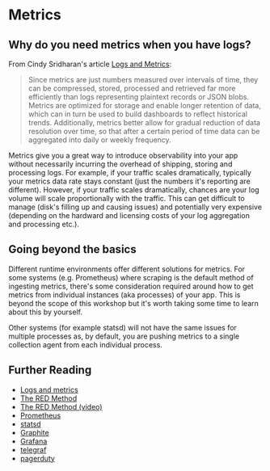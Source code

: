 # Metrics



## Why do you need metrics when you have logs?

From Cindy Sridharan's article [Logs and Metrics](https://medium.com/@copyconstruct/logs-and-metrics-6d34d3026e38):

> Since metrics are just numbers measured over intervals of time, they can be compressed, stored, processed and retrieved far more efficiently than logs representing plaintext records or JSON blobs. Metrics are optimized for storage and enable longer retention of data, which can in turn be used to build dashboards to reflect historical trends. Additionally, metrics better allow for gradual reduction of data resolution over time, so that after a certain period of time data can be aggregated into daily or weekly frequency.

Metrics give you a great way to introduce observability into your app without necessarily incurring the overhead of shipping, storing and processing logs. For example, if your traffic scales dramatically, typically your metrics data rate stays constant (just the numbers it's reporting are different). However, if your traffic scales dramatically, chances are your log volume will scale proportionally with the traffic. This can get difficult to manage (disk's filling up and causing issues) and potentially very expensive (depending on the hardward and licensing costs of your log aggregation and processing etc.).

## Going beyond the basics

Different runtime environments offer different solutions for metrics. For some systems (e.g. Prometheus) where scraping is the default method of ingesting metrics, there's some consideration required around how to get metrics from individual instances (aka processes) of your app. This is beyond the scope of this workshop but it's worth taking some time to learn about this by yourself.

Other systems (for example statsd) will not have the same issues for multiple processes as, by default, you are pushing metrics to a single collection agent from each individual process.

## Further Reading

* [Logs and metrics](https://medium.com/@copyconstruct/logs-and-metrics-6d34d3026e38)
* [The RED Method](https://thenewstack.io/monitoring-microservices-red-method/)
* [The RED Method (video)](https://www.youtube.com/watch?v=TJLpYXbnfQ4)
* [Prometheus](https://prometheus.io/)
* [statsd](https://github.com/etsy/statsd)
* [Graphite](https://graphiteapp.org/)
* [Grafana](https://grafana.com/)
* [telegraf](https://www.influxdata.com/time-series-platform/telegraf/)
* [pagerduty](https://www.pagerduty.com/)